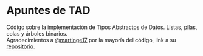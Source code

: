 # Apuntes de TAD  
Código sobre la implementación de Tipos Abstractos de Datos. Listas, pilas,
colas y árboles binarios.  
Agradecimientos a [@martinge17](https://github.com/martinge17) por la mayoría del código, link a su [repositorio](https://github.com/martinge17/C_ADTs).  
